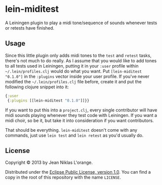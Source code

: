 # lein-miditest

A Leiningen plugin to play a midi tone/sequence of sounds whenever tests or
retests have finished.

## Usage

Since this little plugin only adds midi tones to the `test` and `retest` tasks,
there's not much to do really. As I assume that you would like to add tones to
all tests used in Leiningen, putting it in your `:user` profile within
`~/.lein/profiles.clj` would do what you want. Put `[lein-miditest "0.1.0"]` in
the `:plugins` vector inside your user profile. If you've never modified the
`~/.lein/profiles.clj` file before, create it and put the following clojure
snippet into it:

```clj
{:user
 {:plugins [[lein-miditest "0.1.0"]]}}
```

If you want to put this into a `project.clj`, every single contributor will have
midi sounds playing whenever they test code with Leiningen. If you want a midi
choir, so be it, but take it into consideration if you want contributors.

That should be everything. `lein-miditest` doesn't come with any commands, just
use `lein test` and `lein retest` as you'd usually do.

## License

Copyright © 2013 by Jean Niklas L'orange.

Distributed under the [Eclipse Public License, version 1.0][license]. You can
find a copy in the root of this repository with the name `LICENSE`.

[license]: http://www.eclipse.org/legal/epl-v10.html "Eclipse Public License, version 1.0"
